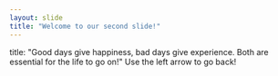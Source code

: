 ```yaml
---
layout: slide
title: "Welcome to our second slide!"
---
```

title: "Good days give happiness, bad days give experience. Both are essential for the life to go on!"
Use the left arrow to go back!
